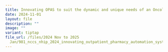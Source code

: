 ```yaml
---
title: Innovating OPAS to suit the dynamic and unique needs of an Oncology Pharmacy
date: 2024-11-01
layout: file
description: ""
image: ""
variant: tiptap
file_url: /files/2024 Nov to 2025
  Jan/981_nccs_nhip_2024_innovating_outpatient_pharmacy_automation_system_opas_to_suit.pdf
---
```


